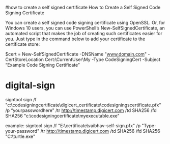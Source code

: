 #how to create a self signed certificate
How to Create a Self Signed Code Signing Certificate

You can create a self signed code signing certificate using OpenSSL. Or, for Windows 10 users, you can use PowerShell’s New-SelfSignedCertificate, an automated script that makes the job of creating such certificates easier for you. Just type in the command below to add your certificate to the certificate store:

$cert = New-SelfSignedCertificate -DNSName "www.domain.com" -CertStoreLocation Cert:\CurrentUser\My -Type CodeSigningCert -Subject “Example Code Signing Certificate”

# digital-sign
signtool sign /f "c:\codesigningcertificate\digicert_certificate\codesigningscertificate.pfx" /p “yourpasswordhere” /tr http://timestamp.digicert.com /td SHA256 /fd SHA256 "c:\codesigningcertificate\myexecutable.exe"

example:
signtool sign /f "E:\certificate\vaibhav-self-sign.pfx" /p "Type-your-password" /tr http://timestamp.digicert.com /td SHA256 /fd SHA256 "C:\turtle.exe"
